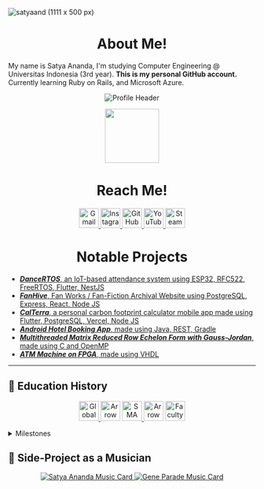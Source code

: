 ![satyaand (1111 x 500 px)](https://github.com/styxnanda/styxnanda/assets/109936851/7f6f8c77-3d17-4757-9133-6a2f67331635)

<h1 align="center" font-size=>
<strong>About Me!</strong>
</h1>

My name is Satya Ananda, I'm studying Computer Engineering @ Universitas Indonesia (3rd year). **This is my personal GitHub account.** Currently learning Ruby on Rails, and Microsoft Azure.
<p align="center">
  <img src="https://github.com/styxnanda/styxnanda/assets/109936851/612262cb-633f-46e8-8bba-1a8d85bfb3fa" alt="Profile Header">
</p>

<p align="center">
<a href="https://skillicons.dev">
    <img src="https://skillicons.dev/icons?i=androidstudio,arduino,c,cpp,css,express,figma,flutter,git,github,gradle,html,idea,java,js,linux,mongodb,mysql,nodejs,octave,postgres,postman,py,react,sass&perline=10" height="110"/>
</a>
</p>

<h1 align="center" font-size=>
<strong>Reach Me!</strong>
</h1>
<p align=center>
<a href="mailto:dev@satyaand.com">
<img src="https://github.com/gauravghongde/social-icons/blob/master/PNG/Color/Gmail.png?raw=true" height=40 alt="Gmail"/>
</a>
<a href="https://instagram.com/satyaand">
<img src="https://github.com/gauravghongde/social-icons/blob/master/PNG/Color/Instagram.png?raw=true" height=40 alt="Instagram"/>
</a>
<a href="https://github.com/satyaand">
<img src="https://github.com/gauravghongde/social-icons/blob/master/PNG/Color/Github.png?raw=true" height=40 alt="GitHub PRO"/>
</a>
<a href="https://www.youtube.com/@satyaand">
<img src="https://github.com/gauravghongde/social-icons/blob/master/PNG/Color/Youtube.png?raw=true" height=40 alt="YouTube"/>
</a>
<a href="https://steamcommunity.com/id/satyaand/">
<img src="https://github.com/gauravghongde/social-icons/blob/master/PNG/Color/Steam.png?raw=true" height=40 alt="Steam"/>
</a>
</p>

<h1 align=center><strong>Notable Projects</strong></h1>

- [_**DanceRTOS**_, an IoT-based attendance system using ESP32, RFC522, FreeRTOS, Flutter, NestJS][link6pj]
- [_**FanHive**_, Fan Works / Fan-Fiction Archival Website using PostgreSQL, Express, React, Node JS][link1pj]
- [_**CalTerra**_, a personal carbon footprint calculator mobile app made using Flutter, PostgreSQL, Vercel, Node JS][link5pj]
- [_**Android Hotel Booking App**_, made using Java, REST, Gradle][link2pj]
- [_**Multithreaded Matrix Reduced Row Echelon Form with Gauss-Jordan**_, made using C and OpenMP][link3pj]
- [_**ATM Machine on FPGA**_, made using VHDL][link4pj]

[link6pj]: https://github.com/styxnanda/DanceRTOS-ESP32
[link5pj]: https://github.com/styxnanda/CalTerra
[link3pj]: https://github.com/styxnanda/multi-thread-RREF
[link2pj]: https://github.com/satyaand/jsleep-android
[link4pj]: https://github.com/satyaand/atm-machine-vhdl
[link1pj]: https://github.com/SistemBasisData2023/fanhive

---

## :school: **Education History**

<p align=center>
<a href="https://globalprestasi.sch.id/">
<img src="https://images.glints.com/unsafe/glints-dashboard.s3.amazonaws.com/company-logo/956e74c47eb1bbae855d5575de67d698.png" height=40 alt="Global Prestasi Junior High School">
</a>
<a>
<img src="https://www.freeiconspng.com/thumbs/blue-arrow-png/blue-arrow-png-22.png" height=40 alt="Arrow To">
</a>
<a href="https://sman5kotabekasi.sch.id/">
<img src="https://sman5kotabekasi.sch.id/wp-content/uploads/2022/04/logo-light.png" height=40 alt="SMA Negeri 5 Kota Bekasi">
</a>
<a>
<img src="https://www.freeiconspng.com/thumbs/blue-arrow-png/blue-arrow-png-22.png" height=40 alt="Arrow To">
</a>
<a href="https://eng.ui.ac.id/en/">
<img src="https://giving.eng.ui.ac.id/static/img/logo-ftui.png" height=40 alt="Faculty of Engineering Universitas Indonesia">
</a>
</p>
<details>
<summary>Milestones</summary>

- **SMP Global Prestasi School**  
  _Global Prestasi JHS, 2015-2018_

  Graduated as the batch's third highest scorer in National Exam (UN).

---

- **SMA Negeri 5 Kota Bekasi Science Major**  
  _SMA Negeri 5 Kota Bekasi, 2018-2021_

  KSN-K Contestant in Informatics.

---

- **Bachelor's Degree in Computer Engineering**  
   _Universitas Indonesia, 2021-Ongoing_

  Currently studying.
  </details>

## :guitar: **Side-Project as a Musician**

<p align=center>
    <a href="https://open.spotify.com/artist/7tEWRJgUm1A0NVQJTScetc?si=ovdTNtvWQKWKZrZEy5zJYQ" target="_blank">
        <img src="https://github.com/styxnanda/styxnanda/assets/109936851/8944e572-8dc3-4311-bd32-4808a1133838" alt="Satya Ananda Music Card" style="">
    </a>
    <a href="https://open.spotify.com/artist/5InC2H2hzgCSnR3fzR0Cme?si=HdaDI5k8TfmbQVQc3ng6lA" target="_blank">
        <img src="https://github.com/styxnanda/styxnanda/assets/109936851/c4a1acc4-76aa-4677-a835-907a75398a3d" alt="Gene Parade Music Card" style="">
    </a>
</p>
